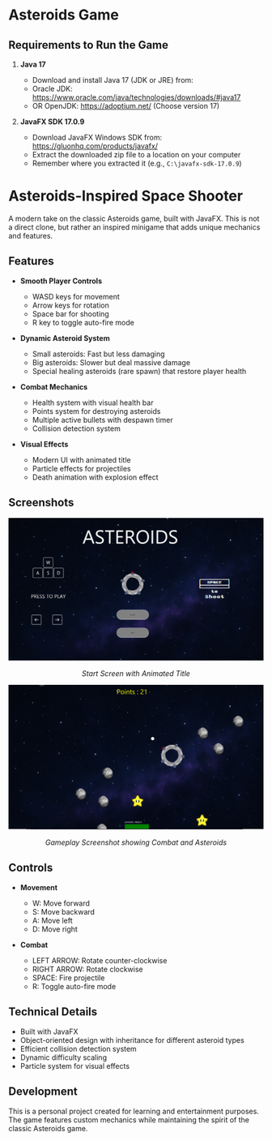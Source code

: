 # Asteroids Game

## Requirements to Run the Game

1. **Java 17**
   - Download and install Java 17 (JDK or JRE) from:
   - Oracle JDK: https://www.oracle.com/java/technologies/downloads/#java17
   - OR OpenJDK: https://adoptium.net/ (Choose version 17)

2. **JavaFX SDK 17.0.9**
   - Download JavaFX Windows SDK from: https://gluonhq.com/products/javafx/
   - Extract the downloaded zip file to a location on your computer
   - Remember where you extracted it (e.g., `C:\javafx-sdk-17.0.9`)



# Asteroids-Inspired Space Shooter

A modern take on the classic Asteroids game, built with JavaFX. This is not a direct clone, but rather an inspired minigame that adds unique mechanics and features.

## Features

- **Smooth Player Controls**
  - WASD keys for movement
  - Arrow keys for rotation
  - Space bar for shooting
  - R key to toggle auto-fire mode

- **Dynamic Asteroid System**
  - Small asteroids: Fast but less damaging
  - Big asteroids: Slower but deal massive damage
  - Special healing asteroids (rare spawn) that restore player health

- **Combat Mechanics**
  - Health system with visual health bar
  - Points system for destroying asteroids
  - Multiple active bullets with despawn timer
  - Collision detection system

- **Visual Effects**
  - Modern UI with animated title
  - Particle effects for projectiles
  - Death animation with explosion effect

## Screenshots

<div align="center">
  <img src="src/main/resources/imgs/ReadmeImgs/READMEPICTURE1.png" width="800" alt="Start Screen"/>
  <p><em>Start Screen with Animated Title</em></p>
  
  <img src="src/main/resources/imgs/ReadmeImgs/READMEPICTURE2.png" width="800" alt="Gameplay"/>
  <p><em>Gameplay Screenshot showing Combat and Asteroids</em></p>


</div>

## Controls

- **Movement**
  - W: Move forward
  - S: Move backward
  - A: Move left
  - D: Move right
  
- **Combat**
  - LEFT ARROW: Rotate counter-clockwise
  - RIGHT ARROW: Rotate clockwise
  - SPACE: Fire projectile
  - R: Toggle auto-fire mode

## Technical Details

- Built with JavaFX
- Object-oriented design with inheritance for different asteroid types
- Efficient collision detection system
- Dynamic difficulty scaling
- Particle system for visual effects

## Development

This is a personal project created for learning and entertainment purposes. The game features custom mechanics while maintaining the spirit of the classic Asteroids game.




